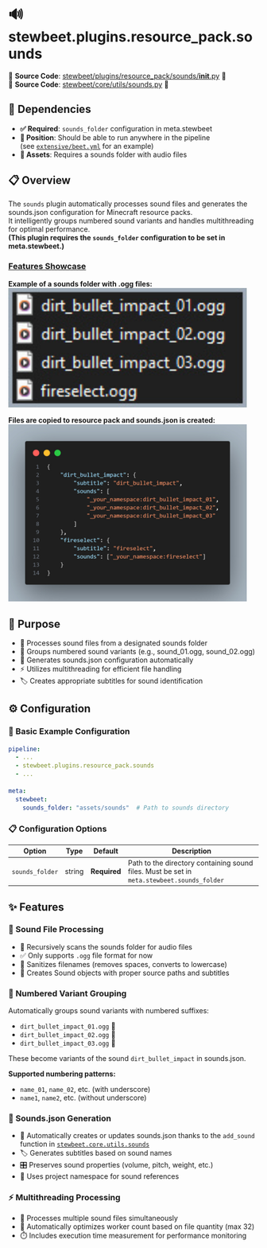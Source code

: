 
# 🔊 stewbeet.plugins.resource_pack.sounds

📄 **Source Code**: [stewbeet/plugins/resource_pack/sounds/__init__.py](../../python_package/stewbeet/plugins/resource_pack/sounds/__init__.py) 🔗<br>
📄 **Source Code**: [stewbeet/core/utils/sounds.py](../../python_package/stewbeet/core/utils/sounds.py) 🔗<br>

## 🔗 Dependencies
- **✅ Required**: `sounds_folder` configuration in meta.stewbeet
- **📍 Position**: Should be able to run anywhere in the pipeline<br>
(see [`extensive/beet.yml`](../../templates/extensive/beet.yml) for an example)
- **📂 Assets**: Requires a sounds folder with audio files

## 📋 Overview
The `sounds` plugin automatically processes sound files and generates the sounds.json configuration for Minecraft resource packs.<br>
It intelligently groups numbered sound variants and handles multithreading for optimal performance.<br>
**(This plugin requires the `sounds_folder` configuration to be set in meta.stewbeet.)**

### <u>Features Showcase</u>

**Example of a sounds folder with .ogg files:**<br>
<img src="img/resource_pack.sounds.folder_example.jpg" style="width: min(480px, 100%)">

**Files are copied to resource pack and sounds.json is created:**<br>
<img src="img/resource_pack.sounds.result.jpg" style="width: min(480px, 100%)">

## 🎯 Purpose
- 🎵 Processes sound files from a designated sounds folder
- 🔢 Groups numbered sound variants (e.g., sound_01.ogg, sound_02.ogg)
- 📄 Generates sounds.json configuration automatically
- ⚡ Utilizes multithreading for efficient file handling
- 🏷️ Creates appropriate subtitles for sound identification

## ⚙️ Configuration

### 🎯 Basic Example Configuration
```yaml
pipeline:
  - ...
  - stewbeet.plugins.resource_pack.sounds
  - ...

meta:
  stewbeet:
    sounds_folder: "assets/sounds"  # Path to sounds directory
```

### 📋 Configuration Options

| Option | Type | Default | Description |
|--------|------|---------|-------------|
| `sounds_folder` | string | **Required** | Path to the directory containing sound files. Must be set in `meta.stewbeet.sounds_folder` |

## ✨ Features

### 🎵 Sound File Processing
- 📁 Recursively scans the sounds folder for audio files
- ✅ Only supports `.ogg` file format for now
- 🧹 Sanitizes filenames (removes spaces, converts to lowercase)
- 📝 Creates Sound objects with proper source paths and subtitles

### 🔢 Numbered Variant Grouping
Automatically groups sound variants with numbered suffixes:
- `dirt_bullet_impact_01.ogg` 🎯
- `dirt_bullet_impact_02.ogg` 🎯  
- `dirt_bullet_impact_03.ogg` 🎯

These become variants of the sound `dirt_bullet_impact` in sounds.json.

**Supported numbering patterns:**
- `name_01`, `name_02`, etc. (with underscore)
- `name1`, `name2`, etc. (without underscore)

### 📄 Sounds.json Generation
- 🔧 Automatically creates or updates sounds.json thanks to the `add_sound` function in [`stewbeet.core.utils.sounds`](../../python_package/stewbeet/core/utils/sounds.py)
- 🏷️ Generates subtitles based on sound names
- 🎛️ Preserves sound properties (volume, pitch, weight, etc.)
- 📍 Uses project namespace for sound references

### ⚡ Multithreading Processing
- 🚀 Processes multiple sound files simultaneously
- 🔧 Automatically optimizes worker count based on file quantity (max 32)
- ⏱️ Includes execution time measurement for performance monitoring

